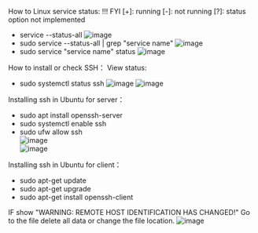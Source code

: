 How to Linux service status:
!!! FYI
[+]: running
[-]: not running
[?]: status option not implemented

- service --status-all
![image](https://github.com/cyberwh15ky/centos_command/assets/142871997/9e7613e3-5564-4541-b473-1e2f79ec4e0c)
- sudo service --status-all | grep "service name"
![image](https://github.com/cyberwh15ky/centos_command/assets/142871997/55485252-dfa9-4f6e-8129-7d4a6b2e6f3c)
- sudo service "service name" status
![image](https://github.com/cyberwh15ky/centos_command/assets/142871997/0cc7c913-2909-4f99-9ae9-e518676ada0f)


How to install or check SSH：
View status:
- sudo systemctl status ssh
![image](https://github.com/cyberwh15ky/centos_command/assets/142871997/6a358593-3412-4e08-bfbb-211596e9f713)
![image](https://github.com/cyberwh15ky/centos_command/assets/142871997/e67bf821-677e-4eec-9b3b-aa9c3e35c4f0)


Installing ssh in Ubuntu for server：
- sudo apt install openssh-server
- sudo systemctl enable ssh
- sudo ufw allow ssh  
![image](https://github.com/cyberwh15ky/centos_command/assets/142871997/2d6ce420-b8aa-4aeb-beeb-dd1a6c50532d)  
![image](https://github.com/cyberwh15ky/centos_command/assets/142871997/a1a088f3-b226-4cab-9235-6adc7b4c5453)


Installing ssh in Ubuntu for client：
- sudo apt-get update
- sudo apt-get upgrade
- sudo apt-get install openssh-client


IF show "WARNING: REMOTE HOST IDENTIFICATION HAS CHANGED!" Go to the file delete all data or change the file location.
![image](https://github.com/cyberwh15ky/centos_command/assets/142871997/1a4cff27-f95e-4408-bb65-7e68fbfb86dc)

